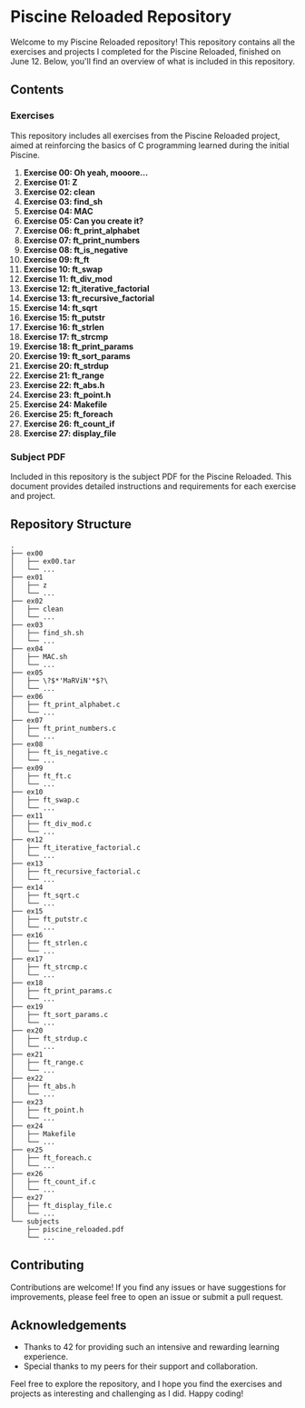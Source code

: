 # Piscine Reloaded Repository

Welcome to my Piscine Reloaded repository! This repository contains all the exercises and projects I completed for the Piscine Reloaded, finished on June 12. Below, you'll find an overview of what is included in this repository.

## Contents

### Exercises
This repository includes all exercises from the Piscine Reloaded project, aimed at reinforcing the basics of C programming learned during the initial Piscine.

1. **Exercise 00: Oh yeah, mooore...**
2. **Exercise 01: Z**
3. **Exercise 02: clean**
4. **Exercise 03: find_sh**
5. **Exercise 04: MAC**
6. **Exercise 05: Can you create it?**
7. **Exercise 06: ft_print_alphabet**
8. **Exercise 07: ft_print_numbers**
9. **Exercise 08: ft_is_negative**
10. **Exercise 09: ft_ft**
11. **Exercise 10: ft_swap**
12. **Exercise 11: ft_div_mod**
13. **Exercise 12: ft_iterative_factorial**
14. **Exercise 13: ft_recursive_factorial**
15. **Exercise 14: ft_sqrt**
16. **Exercise 15: ft_putstr**
17. **Exercise 16: ft_strlen**
18. **Exercise 17: ft_strcmp**
19. **Exercise 18: ft_print_params**
20. **Exercise 19: ft_sort_params**
21. **Exercise 20: ft_strdup**
22. **Exercise 21: ft_range**
23. **Exercise 22: ft_abs.h**
24. **Exercise 23: ft_point.h**
25. **Exercise 24: Makefile**
26. **Exercise 25: ft_foreach**
27. **Exercise 26: ft_count_if**
28. **Exercise 27: display_file**

### Subject PDF
Included in this repository is the subject PDF for the Piscine Reloaded. This document provides detailed instructions and requirements for each exercise and project.

## Repository Structure

```
.
├── ex00
│   ├── ex00.tar
│   └── ...
├── ex01
│   ├── z
│   └── ...
├── ex02
│   ├── clean
│   └── ...
├── ex03
│   ├── find_sh.sh
│   └── ...
├── ex04
│   ├── MAC.sh
│   └── ...
├── ex05
│   ├── \?$*'MaRViN'*$?\
│   └── ...
├── ex06
│   ├── ft_print_alphabet.c
│   └── ...
├── ex07
│   ├── ft_print_numbers.c
│   └── ...
├── ex08
│   ├── ft_is_negative.c
│   └── ...
├── ex09
│   ├── ft_ft.c
│   └── ...
├── ex10
│   ├── ft_swap.c
│   └── ...
├── ex11
│   ├── ft_div_mod.c
│   └── ...
├── ex12
│   ├── ft_iterative_factorial.c
│   └── ...
├── ex13
│   ├── ft_recursive_factorial.c
│   └── ...
├── ex14
│   ├── ft_sqrt.c
│   └── ...
├── ex15
│   ├── ft_putstr.c
│   └── ...
├── ex16
│   ├── ft_strlen.c
│   └── ...
├── ex17
│   ├── ft_strcmp.c
│   └── ...
├── ex18
│   ├── ft_print_params.c
│   └── ...
├── ex19
│   ├── ft_sort_params.c
│   └── ...
├── ex20
│   ├── ft_strdup.c
│   └── ...
├── ex21
│   ├── ft_range.c
│   └── ...
├── ex22
│   ├── ft_abs.h
│   └── ...
├── ex23
│   ├── ft_point.h
│   └── ...
├── ex24
│   ├── Makefile
│   └── ...
├── ex25
│   ├── ft_foreach.c
│   └── ...
├── ex26
│   ├── ft_count_if.c
│   └── ...
├── ex27
│   ├── ft_display_file.c
│   └── ...
└── subjects
    ├── piscine_reloaded.pdf
    └── ...
```

## Contributing

Contributions are welcome! If you find any issues or have suggestions for improvements, please feel free to open an issue or submit a pull request.

## Acknowledgements

- Thanks to 42 for providing such an intensive and rewarding learning experience.
- Special thanks to my peers for their support and collaboration.

Feel free to explore the repository, and I hope you find the exercises and projects as interesting and challenging as I did. Happy coding!
